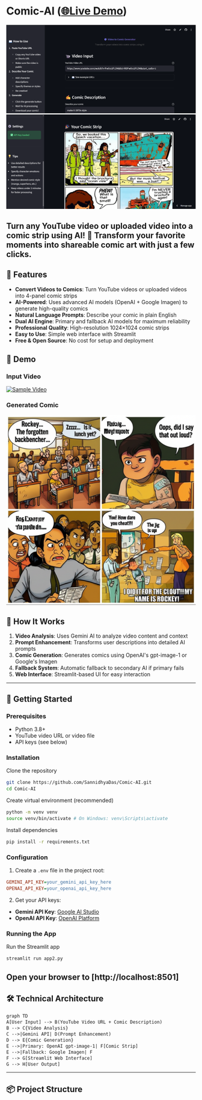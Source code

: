 # Comic-AI ([🌐Live Demo](https://sannidhya-das-comic-ai.streamlit.app))

![app_img_1](https://github.com/SannidhyaDas/Comic-AI/blob/main/assets/app_interface1.png)
![app_img_1](https://github.com/SannidhyaDas/Comic-AI/blob/main/assets/app_interface2.png)

Turn any YouTube video or uploaded video into a comic strip using AI! 🎨 Transform your favorite moments into shareable comic art with just a few clicks.
---
## 🌟 Features

- **Convert Videos to Comics**: Turn YouTube videos or uploaded videos into 4-panel comic strips
- **AI-Powered**: Uses advanced AI models (OpenAI + Google Imagen) to generate high-quality comics
- **Natural Language Prompts**: Describe your comic in plain English
- **Dual AI Engine**: Primary and fallback AI models for maximum reliability
- **Professional Quality**: High-resolution 1024×1024 comic strips
- **Easy to Use**: Simple web interface with Streamlit
- **Free & Open Source**: No cost for setup and deployment

## 🎥 Demo

### Input Video
[![Sample Video](https://img.youtube.com/vi/_AYnFtU56hE/maxresdefault.jpg)](https://www.youtube.com/watch?v=_AYnFtU56hE)

### Generated Comic
![Sample Comic](https://github.com/SannidhyaDas/Comic-AI/blob/main/assets/generated_img1.png)

## 🔧 How It Works

1. **Video Analysis**: Uses Gemini AI to analyze video content and context
2. **Prompt Enhancement**: Transforms user descriptions into detailed AI prompts
3. **Comic Generation**: Generates comics using OpenAI's gpt-image-1 or Google's Imagen
4. **Fallback System**: Automatic fallback to secondary AI if primary fails
5. **Web Interface**: Streamlit-based UI for easy interaction
---
## 🚀 Getting Started

### Prerequisites
- Python 3.8+
- YouTube video URL or video file
- API keys (see below)

### Installation
Clone the repository
```bash
git clone https://github.com/SannidhyaDas/Comic-AI.git
cd Comic-AI
```
Create virtual environment (recommended)
```bash
python -m venv venv
source venv/bin/activate # On Windows: venv\Scripts\activate
```
Install dependencies
```bash
pip install -r requirements.txt
```

### Configuration

1. Create a `.env` file in the project root:
```ini
GEMINI_API_KEY=your_gemini_api_key_here
OPENAI_API_KEY=your_openai_api_key_here
```

2. Get your API keys:
- **Gemini API Key**: [Google AI Studio](https://aistudio.google.com)
- **OpenAI API Key**: [OpenAI Platform](https://platform.openai.com)

### Running the App

Run the Streamlit app
```bash
streamlit run app2.py
```
Open your browser to [http://localhost:8501]
---

## 🛠️ Technical Architecture

```mermaid
graph TD
A[User Input] --> B(YouTube Video URL + Comic Description)
B --> C{Video Analysis}
C -->|Gemini API| D(Prompt Enhancement)
D --> E{Comic Generation}
E -->|Primary: OpenAI gpt-image-1| F[Comic Strip]
E -->|Fallback: Google Imagen| F
F --> G[Streamlit Web Interface]
G --> H[User Output]
```
---

## 📦 Project Structure


